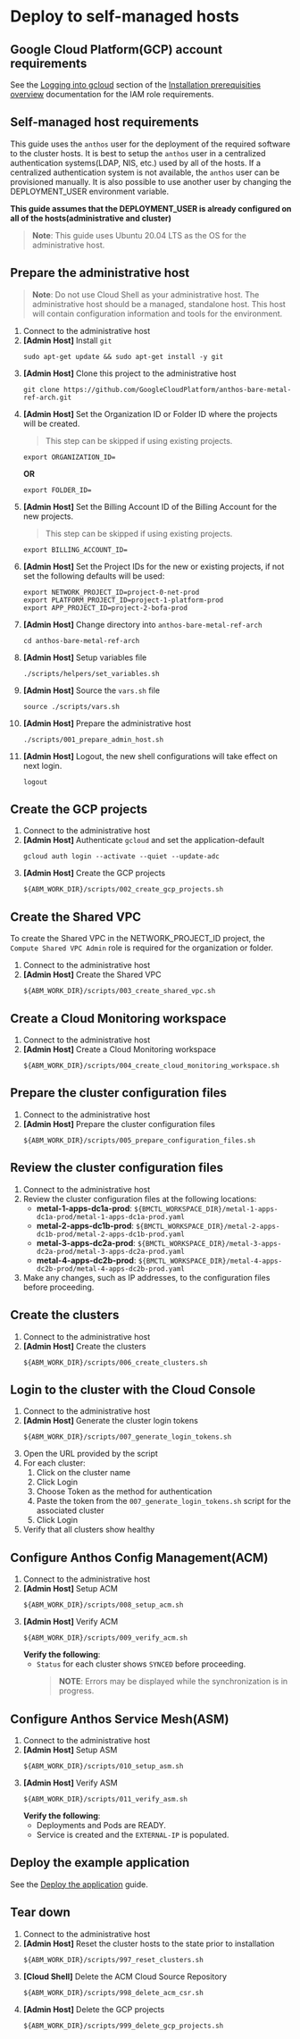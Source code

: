 # Deploy to self-managed hosts

## Google Cloud Platform(GCP) account requirements

See the [Logging into gcloud](https://cloud.google.com/anthos/gke/docs/bare-metal/1.6/installing/install-prereq#logging_into_gcloud) section of the [Installation prerequisities overview](https://cloud.google.com/anthos/gke/docs/bare-metal/1.6/installing/install-prereq) documentation for the IAM role requirements.

## Self-managed host requirements

This guide uses the `anthos` user for the deployment of the required software to the cluster hosts. It is best to setup the `anthos` user in a centralized authentication systems(LDAP, NIS, etc.) used by all of the hosts. If a centralized authentication system is not available, the `anthos` user can be provisioned manually. It is also possible to use another user by changing the DEPLOYMENT_USER environment variable.

**This guide assumes that the DEPLOYMENT_USER is already configured on all of the hosts(administrative and cluster)**

> **Note**: This guide uses Ubuntu 20.04 LTS as the OS for the administrative host.

## Prepare the administrative host

> **Note**: Do not use Cloud Shell as your administrative host. The administrative host should be a managed, standalone host. This host will contain configuration information and tools for the environment.

1. Connect to the administrative host
1. **[Admin Host]** Install `git`
   ```
   sudo apt-get update && sudo apt-get install -y git
   ```
1. **[Admin Host]** Clone this project to the administrative host
   ```
   git clone https://github.com/GoogleCloudPlatform/anthos-bare-metal-ref-arch.git
   ```
1. **[Admin Host]** Set the Organization ID or Folder ID where the projects will be created.
   > This step can be skipped if using existing projects.
   ```
   export ORGANIZATION_ID=
   ```
   **OR**
   ```
   export FOLDER_ID=
   ```
1. **[Admin Host]** Set the Billing Account ID of the Billing Account for the new projects.
   > This step can be skipped if using existing projects.
   ```
   export BILLING_ACCOUNT_ID=
   ```
1. **[Admin Host]** Set the Project IDs for the new or existing projects, if not set the following defaults will be used:
   ```
   export NETWORK_PROJECT_ID=project-0-net-prod
   export PLATFORM_PROJECT_ID=project-1-platform-prod
   export APP_PROJECT_ID=project-2-bofa-prod
   ```
1. **[Admin Host]** Change directory into `anthos-bare-metal-ref-arch`
   ```
   cd anthos-bare-metal-ref-arch
   ```
1. **[Admin Host]** Setup variables file
   ```
   ./scripts/helpers/set_variables.sh
   ```
1. **[Admin Host]** Source the `vars.sh` file
   ```
   source ./scripts/vars.sh
   ```
1. **[Admin Host]** Prepare the administrative host
   ```
   ./scripts/001_prepare_admin_host.sh
   ```
1. **[Admin Host]** Logout, the new shell configurations will take effect on next login.
   ```
   logout
   ```

## Create the GCP projects

1. Connect to the administrative host
1. **[Admin Host]** Authenticate `gcloud` and set the application-default
   ```
   gcloud auth login --activate --quiet --update-adc
   ```
1. **[Admin Host]** Create the GCP projects
   ```
   ${ABM_WORK_DIR}/scripts/002_create_gcp_projects.sh
   ```

## Create the Shared VPC

To create the Shared VPC in the NETWORK_PROJECT_ID project, the `Compute Shared VPC Admin` role is required for the organization or folder.

1. Connect to the administrative host
1. **[Admin Host]** Create the Shared VPC
   ```
   ${ABM_WORK_DIR}/scripts/003_create_shared_vpc.sh
   ```

## Create a Cloud Monitoring workspace

1. Connect to the administrative host
1. **[Admin Host]** Create a Cloud Monitoring workspace
   ```
   ${ABM_WORK_DIR}/scripts/004_create_cloud_monitoring_workspace.sh
   ```

## Prepare the cluster configuration files

1. Connect to the administrative host
1. **[Admin Host]** Prepare the cluster configuration files
   ```
   ${ABM_WORK_DIR}/scripts/005_prepare_configuration_files.sh
   ```

## Review the cluster configuration files

1. Connect to the administrative host
1. Review the cluster configuration files at the following locations:
   - **metal-1-apps-dc1a-prod**: `${BMCTL_WORKSPACE_DIR}/metal-1-apps-dc1a-prod/metal-1-apps-dc1a-prod.yaml`
   - **metal-2-apps-dc1b-prod**: `${BMCTL_WORKSPACE_DIR}/metal-2-apps-dc1b-prod/metal-2-apps-dc1b-prod.yaml`
   - **metal-3-apps-dc2a-prod**: `${BMCTL_WORKSPACE_DIR}/metal-3-apps-dc2a-prod/metal-3-apps-dc2a-prod.yaml`
   - **metal-4-apps-dc2b-prod**: `${BMCTL_WORKSPACE_DIR}/metal-4-apps-dc2b-prod/metal-4-apps-dc2b-prod.yaml`
1. Make any changes, such as IP addresses, to the configuration files before proceeding.

## Create the clusters

1. Connect to the administrative host
1. **[Admin Host]** Create the clusters
   ```
   ${ABM_WORK_DIR}/scripts/006_create_clusters.sh
   ```

## Login to the cluster with the Cloud Console

1. Connect to the administrative host
1. **[Admin Host]** Generate the cluster login tokens
   ```
   ${ABM_WORK_DIR}/scripts/007_generate_login_tokens.sh
   ```
1. Open the URL provided by the script
1. For each cluster:
   1. Click on the cluster name
   1. Click Login
   1. Choose Token as the method for authentication
   1. Paste the token from the `007_generate_login_tokens.sh` script for the associated cluster
   1. Click Login
1. Verify that all clusters show healthy

## Configure Anthos Config Management(ACM)

1. Connect to the administrative host
1. **[Admin Host]** Setup ACM
   ```
   ${ABM_WORK_DIR}/scripts/008_setup_acm.sh
   ```
1. **[Admin Host]** Verify ACM
   ```
   ${ABM_WORK_DIR}/scripts/009_verify_acm.sh
   ```
   **Verify the following**:
   - `Status` for each cluster shows `SYNCED` before proceeding.
     > **NOTE**: Errors may be displayed while the synchronization is in progress.

## Configure Anthos Service Mesh(ASM)

1. Connect to the administrative host
1. **[Admin Host]** Setup ASM
   ```
   ${ABM_WORK_DIR}/scripts/010_setup_asm.sh
   ```
1. **[Admin Host]** Verify ASM
   ```
   ${ABM_WORK_DIR}/scripts/011_verify_asm.sh
   ```
   **Verify the following**:
   - Deployments and Pods are READY.
   - Service is created and the `EXTERNAL-IP` is populated.

## Deploy the example application

See the [Deploy the application](deploy-the-application.md) guide.

## Tear down

1. Connect to the administrative host
1. **[Admin Host]** Reset the cluster hosts to the state prior to installation
   ```
   ${ABM_WORK_DIR}/scripts/997_reset_clusters.sh
   ```
1. **[Cloud Shell]** Delete the ACM Cloud Source Repository
   ```
   ${ABM_WORK_DIR}/scripts/998_delete_acm_csr.sh
   ```
1. **[Admin Host]** Delete the GCP projects
   ```
   ${ABM_WORK_DIR}/scripts/999_delete_gcp_projects.sh
   ```

